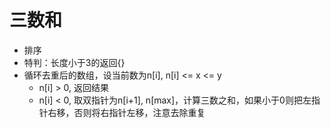 # 三数和

- 排序
- 特判：长度小于3的返回{}
- 循环去重后的数组，设当前数为n[i], n[i] <= x <= y
  - n[i] > 0, 返回结果
  - n[i] < 0, 取双指针为n[i+1], n[max]，计算三数之和，如果小于0则把左指针右移，否则将右指针左移，注意去除重复
